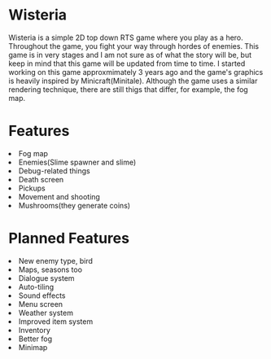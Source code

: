 # Wisteria
Wisteria is a simple 2D top down RTS game where you play as a hero. Throughout the game, you fight your way through hordes of enemies. This game is in very stages and I am not sure as of what the story will be, but keep in mind that this game will be updated from time to time. I started working on this game approxmimately 3 years ago and the game's graphics is heavily inspired by Minicraft(Minitale). Although the game uses a similar rendering technique, there are still thigs that differ, for example, the fog map. 

<h1>Features</h1>
<li>Fog map</li>
<li>Enemies(Slime spawner and slime)</li>
<li>Debug-related things</li>
<li>Death screen</li>
<li>Pickups</li>
<li>Movement and shooting</li>
<li>Mushrooms(they generate coins)</li>

<h1>Planned Features</h1>
<li>New enemy type, bird</li>
<li>Maps, seasons too</li>
<li>Dialogue system</li>
<li>Auto-tiling</li>
<li>Sound effects</li>
<li>Menu screen</li>
<li>Weather system</li>
<li>Improved item system</li>
<li>Inventory</li>
<li>Better fog</li>
<li>Minimap</li>
